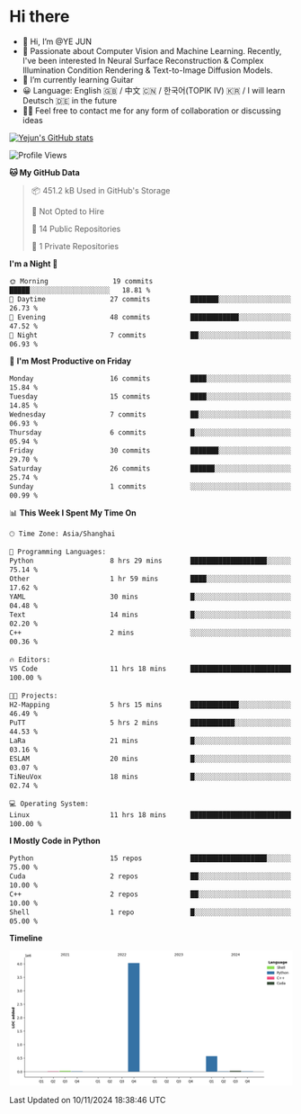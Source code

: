 # Hi there
- 👋 Hi, I’m @YE JUN
- 🔭 Passionate about Computer Vision and Machine Learning. Recently, I've been interested In Neural Surface Reconstruction & Complex Illumination Condition Rendering & Text-to-Image Diffusion Models.
- 🌱 I’m currently learning Guitar
- 😀 Language: English 🇬🇧 / 中文 🇨🇳 / 한국어(TOPIK IV) 🇰🇷 / I will learn Deutsch 🇩🇪 in the future
- 🙋‍♂️ Feel free to contact me for any form of collaboration or discussing ideas


<!-- <img height="195px" src="https://github-readme-stats.vercel.app/api?username=yejun688&count_private=true&show_icons=true&hide_rank=true&title_color=0969da&bg_color=ffffff00&text_color=57606a&disable_animations=true"><img height="195px" src="https://github-readme-stats.vercel.app/api/top-langs?username=yejun688&layout=compact&title_color=0969da&bg_color=ffffff00&text_color=57606a"> -->

[![Yejun's GitHub stats](https://github-readme-stats.vercel.app/api?username=yejun688)](https://github.com/yejun688/github-readme-stats)

<!---
yejun688/yejun688 is a ✨ special ✨ repository because its `README.md` (this file) appears on your GitHub profile.
You can click the Preview link to take a look at your changes.
--->

<!--START_SECTION:waka-->
![Profile Views](http://img.shields.io/badge/Profile%20Views-7-blue)

**🐱 My GitHub Data** 

> 📦 451.2 kB Used in GitHub's Storage 
 > 
> 🚫 Not Opted to Hire
 > 
> 📜 14 Public Repositories 
 > 
> 🔑 1 Private Repositories 
 > 
**I'm a Night 🦉** 

```text
🌞 Morning                19 commits          █████░░░░░░░░░░░░░░░░░░░░   18.81 % 
🌆 Daytime                27 commits          ███████░░░░░░░░░░░░░░░░░░   26.73 % 
🌃 Evening                48 commits          ████████████░░░░░░░░░░░░░   47.52 % 
🌙 Night                  7 commits           ██░░░░░░░░░░░░░░░░░░░░░░░   06.93 % 
```
📅 **I'm Most Productive on Friday** 

```text
Monday                   16 commits          ████░░░░░░░░░░░░░░░░░░░░░   15.84 % 
Tuesday                  15 commits          ████░░░░░░░░░░░░░░░░░░░░░   14.85 % 
Wednesday                7 commits           ██░░░░░░░░░░░░░░░░░░░░░░░   06.93 % 
Thursday                 6 commits           █░░░░░░░░░░░░░░░░░░░░░░░░   05.94 % 
Friday                   30 commits          ███████░░░░░░░░░░░░░░░░░░   29.70 % 
Saturday                 26 commits          ██████░░░░░░░░░░░░░░░░░░░   25.74 % 
Sunday                   1 commits           ░░░░░░░░░░░░░░░░░░░░░░░░░   00.99 % 
```


📊 **This Week I Spent My Time On** 

```text
🕑︎ Time Zone: Asia/Shanghai

💬 Programming Languages: 
Python                   8 hrs 29 mins       ███████████████████░░░░░░   75.14 % 
Other                    1 hr 59 mins        ████░░░░░░░░░░░░░░░░░░░░░   17.62 % 
YAML                     30 mins             █░░░░░░░░░░░░░░░░░░░░░░░░   04.48 % 
Text                     14 mins             █░░░░░░░░░░░░░░░░░░░░░░░░   02.20 % 
C++                      2 mins              ░░░░░░░░░░░░░░░░░░░░░░░░░   00.36 % 

🔥 Editors: 
VS Code                  11 hrs 18 mins      █████████████████████████   100.00 % 

🐱‍💻 Projects: 
H2-Mapping               5 hrs 15 mins       ████████████░░░░░░░░░░░░░   46.49 % 
PuTT                     5 hrs 2 mins        ███████████░░░░░░░░░░░░░░   44.53 % 
LaRa                     21 mins             █░░░░░░░░░░░░░░░░░░░░░░░░   03.16 % 
ESLAM                    20 mins             █░░░░░░░░░░░░░░░░░░░░░░░░   03.07 % 
TiNeuVox                 18 mins             █░░░░░░░░░░░░░░░░░░░░░░░░   02.74 % 

💻 Operating System: 
Linux                    11 hrs 18 mins      █████████████████████████   100.00 % 
```

**I Mostly Code in Python** 

```text
Python                   15 repos            ███████████████████░░░░░░   75.00 % 
Cuda                     2 repos             ██░░░░░░░░░░░░░░░░░░░░░░░   10.00 % 
C++                      2 repos             ██░░░░░░░░░░░░░░░░░░░░░░░   10.00 % 
Shell                    1 repo              █░░░░░░░░░░░░░░░░░░░░░░░░   05.00 % 
```



**Timeline**

![Lines of Code chart](https://raw.githubusercontent.com/yejun688/yejun688/main/assets/bar_graph.png)


 Last Updated on 10/11/2024 18:38:46 UTC
<!--END_SECTION:waka-->
